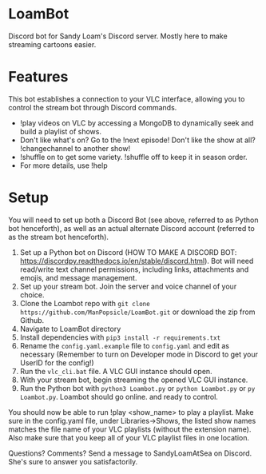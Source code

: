 # LoamBot
Discord bot for Sandy Loam's Discord server. Mostly here to make streaming cartoons easier.


# Features

This bot establishes a connection to your VLC interface, allowing you to control the stream bot through Discord commands.

- !play videos on VLC by accessing a MongoDB to dynamically seek and build a playlist of shows.
- Don't like what's on? Go to the !next episode! Don't like the show at all? !changechannel to another show!
- !shuffle on to get some variety. !shuffle off to keep it in season order.
- For more details, use !help


# Setup

You will need to set up both a Discord Bot (see above, referred to as Python bot henceforth), as well as an actual alternate Discord account (referred to as the stream bot henceforth).

1. Set up a Python bot on Discord (HOW TO MAKE A DISCORD BOT: https://discordpy.readthedocs.io/en/stable/discord.html). Bot will need read/write text channel permissions, including links, attachments and emojis, and message management. 
2. Set up your stream bot. Join the server and voice channel of your choice.
3. Clone the Loambot repo with ``git clone https://github.com/ManPopsicle/LoamBot.git`` or download the zip from Github.
4. Navigate to LoamBot directory
5. Install dependencies with ``pip3 install -r requirements.txt``
6. Rename the ``config.yaml.example`` file to ``config.yaml`` and edit as necessary (Remember to turn on Developer mode in Discord to get your UserID for the config!)
7. Run the ``vlc_cli.bat`` file. A VLC GUI instance should open.
8. With your stream bot, begin streaming the opened VLC GUI instance.
9. Run the Python bot with ``python3 Loambot.py`` or ``python Loambot.py`` or ``py Loambot.py``. Loambot should go online. and ready to control.

You should now be able to run !play <show_name> to play a playlist. Make sure in the config.yaml file, under Libraries->Shows, the listed show names matches the file name of your VLC playlists (without the extension name). Also make sure that you keep all of your VLC playlist files in one location.



Questions? Comments? Send a message to SandyLoamAtSea on Discord. She's sure to answer you satisfactorily. 
